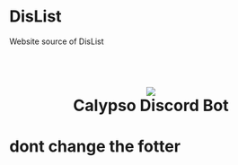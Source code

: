 # DisList
Website source of DisList
<h1 align="center">
  <br>
  <a href=""><img src="https://cdn.discordapp.com/attachments/870662661388513340/890763993478729789/1-removebg-preview_3.png"></a>
  <br>
  Calypso Discord Bot
  <br>
</h1>


# dont change the fotter
